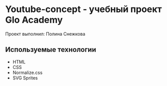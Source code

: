 # Youtube-concept - учебный проект Glo Academy
Проект выполнил: Полина Снежкова

## Используемые технологии
- HTML
- CSS
- Normalize.css
- SVG Sprites
